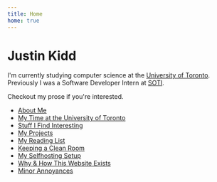 ```yaml
---
title: Home
home: true
---
```


# Justin Kidd

I'm currently studying computer science at the
[University of Toronto](https://en.wikipedia.org/wiki/University_of_Toronto).
Previously I was a Software Developer Intern at
[SOTI](https://www.linkedin.com/company/soti).

Checkout my prose if you're interested.

- [About Me](/about/)
- [My Time at the University of Toronto](/uoft/)
- [Stuff I Find Interesting](/interesting/)
- [My Projects](/projects/)
- [My Reading List](/reading/)
- [Keeping a Clean Room](/cleaning-room/)
- [My Selfhosting Setup](/my-selfhosting-setup/)
- [Why & How This Website Exists](/this-site/)
- [Minor Annoyances](/minor-annoyances/)
